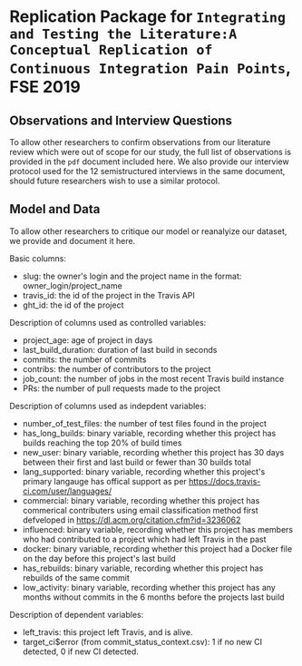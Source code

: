 # Replication Package for `Integrating and Testing the Literature:A Conceptual Replication of Continuous Integration Pain Points`, FSE 2019

## Observations and Interview Questions
To allow other researchers to confirm observations from our literature review which were out of scope for our study, the full list of observations is provided in the `pdf` document included here. We also provide our interview protocol used for the 12 semistructured interviews in the same document, should future researchers wish to use a similar protocol. 

## Model and Data
To allow other researchers to critique our model or reanalyize our dataset, we provide and document it here. 

Basic columns:

- slug: the owner's login and the project name in the format: owner_login/project_name
- travis_id: the id of the project in the Travis API
- ght_id: the id of the project 

Description of columns used as controlled variables:

- project_age: age of project in days
- last_build_duration: duration of last build in seconds
- commits: the number of commits
- contribs: the number of contributors to the project
- job_count: the number of jobs in the most recent Travis build instance
- PRs: the number of pull requests made to the project

Description of columns used as indepdent variables:

- number_of_test_files: the number of test files found in the project 
- has_long_builds: binary variable, recording whether this project has builds reaching the top 20% of build times             
- new_user: binary variable, recording whether this project has 30 days between their first and last build or fewer than 30 builds total
- lang_supported: binary variable, recording whether this project's primary langauge has offical support as per https://docs.travis-ci.com/user/languages/
- commercial: binary variable, recording whether this project has commerical contributers using email classification method first defveloped in https://dl.acm.org/citation.cfm?id=3236062                  
- influenced: binary variable, recording whether this project has members who had contributed to a project which had left Travis in the past                  
- docker: binary variable, recording whether this project had a Docker file on the day before this project's last build
- has_rebuilds: binary variable, recording whether this project has rebuilds of the same commit                
- low_activity: binary variable, recording whether this project has any months without commits in the 6 months before the projects last build                

Description of dependent variables:
- left_travis: this project left Travis, and is alive. 
- target_ci$error (from commit_status_context.csv): 1 if no new CI detected, 0 if new CI detected.
